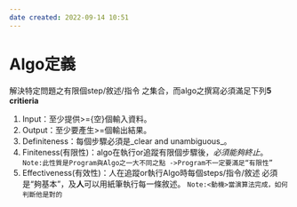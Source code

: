 ```yaml
---
date created: 2022-09-14 10:51
---
```


# Algo定義

解決特定問題之有限個step/敘述/指令 之集合，而algo之撰寫必須滿足下列**5 critieria**

1. Input：至少提供>={空}個輸入資料。
2. Output：至少要產生>=個輸出結果。
3. Definiteness：每個步驟必須是_clear and unambiguous_。
4. Finiteness(有限性)：algo在執行or追蹤有限個步驟後，_必須能夠終止_。
   `Note:此性質是Program與Algo之一大不同之點 ->Program不一定要滿足“有限性”`
5. Effectiveness(有效性)：人在追蹤or執行Algo時每個steps/指令/敘述 必須是“夠基本”，及**人**可以用紙筆執行每一條敘述。
   `Note:<動機>當演算法完成，如何判斷他是對的`
